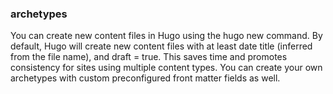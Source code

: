 ### archetypes

You can create new content files in Hugo using the hugo new command. By default, Hugo will create new content files with at least date title (inferred from the file name), and draft = true. This saves time and promotes consistency for sites using multiple content types. You can create your own archetypes with custom preconfigured front matter fields as well.
